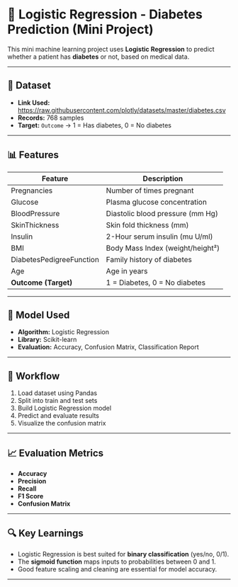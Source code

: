 # 🤖 Logistic Regression - Diabetes Prediction (Mini Project)

This mini machine learning project uses **Logistic Regression** to predict whether a patient has **diabetes** or not, based on medical data.

---

## 📁 Dataset

- **Link Used:** https://raw.githubusercontent.com/plotly/datasets/master/diabetes.csv  
- **Records:** 768 samples  
- **Target:** `Outcome` → 1 = Has diabetes, 0 = No diabetes

---

## 📊 Features

| Feature                     | Description                            |
|----------------------------|----------------------------------------|
| Pregnancies                | Number of times pregnant               |
| Glucose                    | Plasma glucose concentration           |
| BloodPressure              | Diastolic blood pressure (mm Hg)       |
| SkinThickness              | Skin fold thickness (mm)               |
| Insulin                    | 2-Hour serum insulin (mu U/ml)         |
| BMI                        | Body Mass Index (weight/height²)       |
| DiabetesPedigreeFunction   | Family history of diabetes             |
| Age                        | Age in years                           |
| **Outcome (Target)**       | 1 = Diabetes, 0 = No diabetes          |

---

## 🧠 Model Used

- **Algorithm:** Logistic Regression  
- **Library:** Scikit-learn  
- **Evaluation:** Accuracy, Confusion Matrix, Classification Report  

---

## 🧪 Workflow

1. Load dataset using Pandas
2. Split into train and test sets
3. Build Logistic Regression model
4. Predict and evaluate results
5. Visualize the confusion matrix

---

## 📈 Evaluation Metrics

- **Accuracy**
- **Precision**
- **Recall**
- **F1 Score**
- **Confusion Matrix**

---

## 🔍 Key Learnings

- Logistic Regression is best suited for **binary classification** (yes/no, 0/1).
- The **sigmoid function** maps inputs to probabilities between 0 and 1.
- Good feature scaling and cleaning are essential for model accuracy.

---
